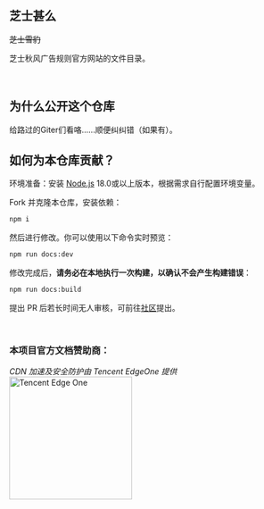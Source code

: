 ## 芝士甚么

~~芝士雪豹~~

芝士秋风广告规则官方网站的文件目录。

<br>

## 为什么公开这个仓库

给路过的Giter们看咯......顺便纠纠错（如果有）。

## 如何为本仓库贡献？

环境准备：安装 [Node.js](https://nodejs.org/) 18.0或以上版本，根据需求自行配置环境变量。

Fork 并克隆本仓库，安装依赖：

```sh
npm i
```

然后进行修改。你可以使用以下命令实时预览：

```sh
npm run docs:dev
```

修改完成后，**请务必在本地执行一次构建，以确认不会产生构建错误**：

```sh
npm run docs:build
```

提出 PR 后若长时间无人审核，可前往[社区](https://awavenue.top/Support.html#%E7%94%A8%E6%88%B7%E4%BA%A4%E6%B5%81)提出。

<br />

### 本项目官方文档赞助商：
*CDN 加速及安全防护由 Tencent EdgeOne 提供*
<br />
<a href="https://edgeone.ai/zh?from=github" target="_blank">
  <img src="https://edgeone.ai/media/34fe3a45-492d-4ea4-ae5d-ea1087ca7b4b.png" alt="Tencent Edge One" width="220"/>
</a>

